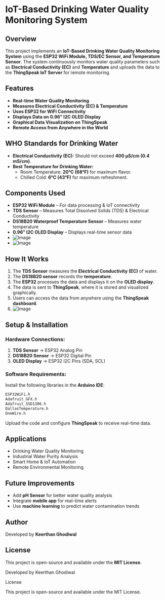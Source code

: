 # IoT-Based Drinking Water Quality Monitoring System

## Overview
This project implements an **IoT-Based Drinking Water Quality Monitoring System** using the **ESP32 WiFi Module, TDS/EC Sensor, and Temperature Sensor**. The system continuously monitors water quality parameters such as **Electrical Conductivity (EC)** and **Temperature** and uploads the data to the **ThingSpeak IoT Server** for remote monitoring.

## Features
- **Real-time Water Quality Monitoring**
- **Measures Electrical Conductivity (EC) & Temperature**
- **Uses ESP32 for WiFi Connectivity**
- **Displays Data on 0.96” I2C OLED Display**
- **Graphical Data Visualization on ThingSpeak**
- **Remote Access from Anywhere in the World**

## WHO Standards for Drinking Water
- **Electrical Conductivity (EC):** Should not exceed **400 μS/cm (0.4 mS/cm)**.
- **Best Temperature for Drinking Water:**
  - Room Temperature: **20°C (68°F)** for maximum flavor.
  - Chilled Cold: **6°C (43°F)** for maximum refreshment.

## Components Used
- **ESP32 WiFi Module** – For data processing & IoT connectivity
- **TDS Sensor** – Measures Total Dissolved Solids (TDS) & Electrical Conductivity
- **DS18B20 Waterproof Temperature Sensor** – Measures water temperature
- **0.96” I2C OLED Display** – Displays real-time sensor data
- ![Image](https://github.com/user-attachments/assets/752b08ed-8197-4008-9bb3-516507a2c0ce)
- ![Image](https://github.com/user-attachments/assets/a5b48809-befe-4c1e-8d46-df95b64f0ed5)

## How It Works
1. The **TDS Sensor** measures the **Electrical Conductivity (EC)** of water.
2. The **DS18B20 sensor** records the **temperature**.
3. The **ESP32** processes the data and displays it on the **OLED display**.
4. The data is sent to **ThingSpeak**, where it is stored and visualized graphically.
5. Users can access the data from anywhere using the **ThingSpeak dashboard**.
6. ![Image](https://github.com/user-attachments/assets/0f7fa16d-47d4-4d98-9c28-4bd9fda64cbd)

## Setup & Installation
### Hardware Connections:
1. **TDS Sensor** → ESP32 Analog Pin
2. **DS18B20 Sensor** → ESP32 Digital Pin
3. **OLED Display** → ESP32 I2C Pins (SDA, SCL)

### Software Requirements:
Install the following libraries in the **Arduino IDE**:
```bash
ESP32WiFi.h
Adafruit_GFX.h
Adafruit_SSD1306.h
DallasTemperature.h
OneWire.h
```
Upload the code and configure **ThingSpeak** to receive real-time data.

## Applications
- Drinking Water Quality Monitoring
- Industrial Water Purity Analysis
- Smart Home & IoT Automation
- Remote Environmental Monitoring

## Future Improvements
- Add **pH Sensor** for better water quality analysis
- Integrate **mobile app** for real-time alerts
- Use **machine learning** to predict water contamination trends

## Author
Developed by **Keerthan Ghodiwal**

## License
This project is open-source and available under the **MIT License**.


Developed by Keerthan Ghodiwal

License

This project is open-source and available under the MIT License.
